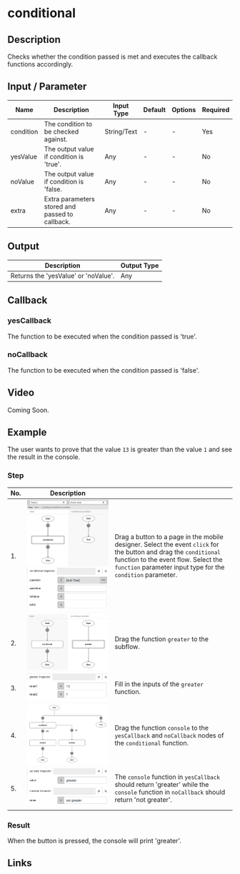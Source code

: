 ﻿# conditional

## Description

Checks whether the condition passed is met and executes the callback functions accordingly.

## Input / Parameter

| Name | Description | Input Type | Default | Options | Required |
| ------ | ------ | ------ | ------ | ------ | ------ |
| condition | The condition to be checked against. | String/Text | - | - | Yes |
| yesValue | The output value if condition is 'true'. | Any | - | - | No |
| noValue | The output value if condition is 'false. | Any | - | - | No |
| extra | Extra parameters stored and passed to callback. | Any | - | - | No |

## Output

| Description | Output Type |
| ------ | ------ |
| Returns the 'yesValue' or 'noValue'. | Any |

## Callback

### yesCallback

The function to be executed when the condition passed is 'true'.

### noCallback

The function to be executed when the condition passed is 'false'.

## Video

Coming Soon.

<!-- Format: [![Video]({image-path}?raw=true)]({url-link}) -->

## Example

The user wants to prove that the value `13` is greater than the value `1` and see the result in the console.

### Step

| No. | Description |  |
| ------ | ------ | ------ |
| 1. | ![](../conditional/conditional-step-1.png?raw=true) ![](../conditional/conditional-step-2.png?raw=true) | Drag a button to a page in the mobile designer. Select the event `click` for the button and drag the `conditional` function to the event flow. Select the `function` parameter input type for the `condition` parameter. |
| 2. | ![](../conditional/conditional-step-3.png?raw=true) | Drag the function `greater` to the subflow. |
| 3. | ![](../conditional/conditional-step-4.png?raw=true) | Fill in the inputs of the `greater` function. |
| 4. | ![](../conditional/conditional-step-5.png?raw=true) | Drag the function `console` to the `yesCallback` and `noCallback` nodes of the `conditional` function. |
| 5. | ![](../conditional/conditional-step-6.png?raw=true) ![](../conditional/conditional-step-7.png?raw=true) | The `console` function in `yesCallback` should return 'greater' while the `console` function in `noCallback` should return 'not greater'. |

### Result

When the button is pressed, the console will print 'greater'.

## Links